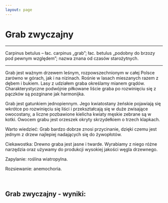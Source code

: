 ```yaml
---
layout: page
---
```


# Grab zwyczajny

---
Carpinus betulus – łac. carpinus „grab”; łac. betulus „podobny do brzozy pod pewnym względem”; nazwa znana od czasów starożytnych.

---
Grab jest ważnym drzewem leśnym, rozpowszechnionym w całej Polsce zarówno w górach, jak i na nizinach. Rośnie w lasach mieszanych razem z dębem i bukiem. Lasy z udziałem graba określamy mianem grądów. Charakterystyczne podwójnie piłkowane liście graba po rozwinięciu się z pączków są pozginane jak harmonijka.

Grab jest gatunkiem jednopiennym. Jego kwiatostany żeńskie pojawiają się wkrótce po rozwinięciu się liści i przekształcają się w duże zwisające owocostany, a liczne pozbawione kielicha kwiaty męskie zebrane są w kotki. Owocem grabu jest orzeszek okryty skrzydełkiem o trzech klapkach.

Warto wiedzieć: Grab bardzo dobrze znosi przycinanie, dzięki czemu jest jednym z drzew najlepiej nadających się do żywopłotów.

Ciekawostka: Drewno graba jest jasne i twarde. Wyrabiamy z niego różne narzędzia oraz używamy do produkcji wysokiej jakości węgla drzewnego.

Zapylanie: roślina wiatropylna.

Rozsiewanie: anemochoria.

 

## Grab zwyczajny - wyniki:
